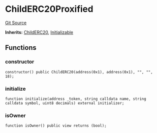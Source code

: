 # ChildERC20Proxified
[Git Source](https://github.com/TOKnetwork/contracts/blob/155f729fd8db0676297384375468d4d45b8aa44e/contracts/child/proxifiedChildToken/ChildERC20Proxified.sol)

**Inherits:**
[ChildERC20](/contracts/child/ChildERC20.sol/contract.ChildERC20.md), [Initializable](/contracts/common/mixin/Initializable.sol/contract.Initializable.md)


## Functions
### constructor


```solidity
constructor() public ChildERC20(address(0x1), address(0x1), "", "", 18);
```

### initialize


```solidity
function initialize(address _token, string calldata name, string calldata symbol, uint8 decimals) external initializer;
```

### isOwner


```solidity
function isOwner() public view returns (bool);
```

